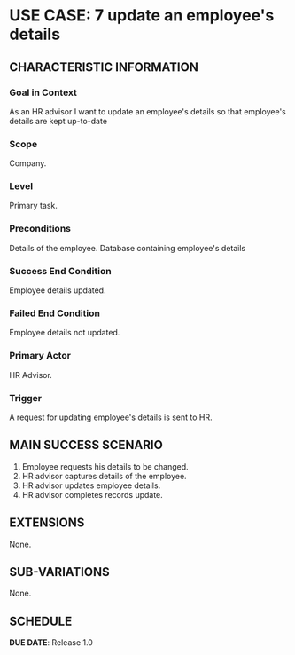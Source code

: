 
# USE CASE: 7 update an employee's details

## CHARACTERISTIC INFORMATION

### Goal in Context

As an HR advisor I want to update an employee's details so that employee's details are kept up-to-date
### Scope

Company.

### Level

Primary task.

### Preconditions

Details of the  employee.  Database containing employee's details

### Success End Condition

Employee details updated.

### Failed End Condition

Employee details not updated.

### Primary Actor

HR Advisor.

### Trigger

A request for updating employee's details is sent to HR.

## MAIN SUCCESS SCENARIO

1. Employee requests his details to be changed.
2. HR advisor captures details of the employee.
3. HR advisor updates employee details.
4. HR advisor completes records update.

## EXTENSIONS

None.

## SUB-VARIATIONS

None.

## SCHEDULE

**DUE DATE**: Release 1.0
